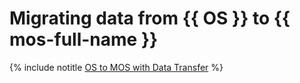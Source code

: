 # Migrating data from {{ OS }} to {{ mos-full-name }}

{% include notitle [OS to MOS with Data Transfer](../../_tutorials/dataplatform/datatransfer/os-mos.md) %}
